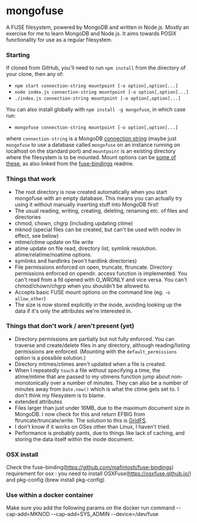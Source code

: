 # mongofuse
A FUSE filesystem, powered by MongoDB and written in Node.js.
Mostly an exercise for me to learn MongoDB and Node.js.
It aims towards POSIX functionality for use as a regular filesystem.

### Starting
If cloned from GitHub, you'll need to run `npm install` from the directory of
your clone, then any of:
* `npm start connection-string mountpoint [-o option[,option]...]`
* `node index.js connection-string mountpoint [-o option[,option]...]`
* `./index.js connection-string mountpoint [-o option[,option]...]`

You can also install globally with `npm install -g mongofuse`, in which case run:
* `mongofuse connection-string mountpoint [-o option[,option]...]`

where `connection-string` is a MongoDB [connection string](https://docs.mongodb.com/manual/reference/connection-string/)
(maybe just `mongofuse` to use a database called `mongofuse` on an instance
running on localhost on the standard port) and `mountpoint` is an existing
directory where the filesystem is to be mounted.
Mount options can be [some of these](http://blog.woralelandia.com/2012/07/16/fuse-mount-options/),
as also linked from the [fuse-bindings](https://www.npmjs.com/package/fuse-bindings#mount-options) readme.

### Things that work
* The root directory is now created automatically when you start mongofuse with
an empty database. This means you can actually try using it without manually
inserting stuff into MongoDB first!
* The usual reading, writing, creating, deleting, renaming etc. of files and directories
* chmod, chown, chgrp (including updating ctime)
* mknod (special files can be created, but can't be used with nodev in effect, see below)
* mtime/ctime update on file write
* atime update on file read, directory list, symlink resolution. atime/relatime/noatime options.
* symlinks and hardlinks (won't hardlink directories)
* File permissions enforced on open, truncate, ftruncate.
Directory permissions enforced on opendir.
access function is implemented.
You can't read from a fd opened with O_WRONLY and vice versa.
You can't chmod/chown/chgrp when you shouldn't be allowed to.
* Accepts basic FUSE mount options on the command line (eg. `-o allow_other`)
* The size is now stored explicitly in the inode, avoiding looking up
the data if it's only the attributes we're interested in.

### Things that don't work / aren't present (yet)
* Directory permissions are partially but not fully enforced.
You can traverse and create/delete files in any directory,
although reading/listing permissions are enforced.
(Mounting with the `default_permissions` option is a possible solution.)
* Directory mtimes/ctimes aren't updated when a file is created.
* When I repeatedly `touch` a file without specifying a time, the atime/mtime
that are passed to my utimens function jump about non-monotonically over a
number of minutes. They can also be a number of minutes away from `Date.now()`
which is what the ctime gets set to. I don't think my filesystem is to blame.
* extended attributes
* Files larger than just under 16MB, due to the maximum document size in MongoDB.
I now check for this and return EFBIG from ftruncate/truncate/write.
The solution to this is [GridFS](https://docs.mongodb.com/manual/core/gridfs/).
* I don't know if it works on OSes other than Linux, I haven't tried.
* Performance is probably pants, due to things like lack of caching,
and storing the data itself within the inode document.


### OSX install
Check the fuse-binding(https://github.com/mafintosh/fuse-bindings) requirement for osx : you need to install OSXFuse(https://osxfuse.github.io/) and pkg-config (brew install pkg-config)

### Use within a docker container
Make sure you add the following params on the docker run command --cap-add=MKNOD --cap-add=SYS_ADMIN --device=/dev/fuse 
